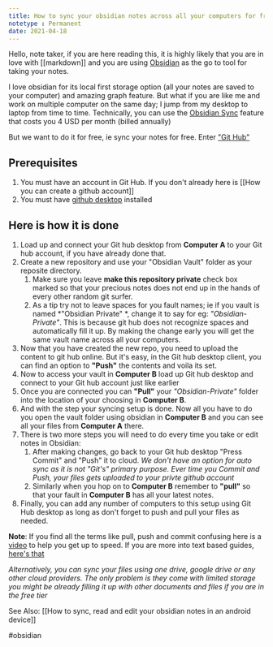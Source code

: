 ```yaml
---
title: How to sync your obsidian notes across all your computers for free 
notetype : Permanent
date: 2021-04-18
---
```




Hello, note taker, if you are here reading this, it is highly likely that you are in love with [[markdown]] and you are using [Obsidian](https://obsidian.md/) as the go to tool for taking your notes. 

I love obsidian for its local first storage option (all your notes are saved to your computer) and amazing graph feature. But what if you are like me and work on multiple computer on the same day; I jump from my desktop to laptop from time to time. Technically, you can use the [Obsidian Sync](https://obsidian.md/sync) feature that costs you 4 USD per month (billed annually)

But we want to do it for free, ie sync your notes for free. 
Enter ["Git Hub"](https://github.com/)

## Prerequisites
1. You must have an account in Git Hub. If you don't already here is [[How you can create a github account]]
2. You must have [github desktop](https://desktop.github.com/) installed 


## Here is how it is done
1. Load up and  connect  your Git hub desktop from **Computer A** to your Git hub account, if you have already done that.
2. Create a new repository and use your "Obsidian Vault" folder as your reposite directory. 
	1. Make sure you leave **make this repository private** check box marked so that your precious notes does not end up in the hands of every other random git surfer.
	2. As a tip try not to leave spaces for you fault names; ie if you vault is named *"Obsidian Private" *, change it to say for eg: *"Obsidian-Private"*. This is because git hub does not recognize spaces and automatically fill it up. By making the change early you will get the same vault name across all your computers.
3. Now that you have created the new repo, you need to upload the content to git hub online. But it's easy, in the Git hub desktop client, you can find an option to **"Push"** the contents and voila its set.
4. Now to access your vault in **Computer B** load up  Git hub desktop and connect to your Git hub account just like earlier
5. Once you are connected you can **"Pull"** your *"Obsidian-Private"* folder into the location of your choosing in  **Computer B**.
6. And with the step your syncing setup is done. Now all you have to do you open the vault folder using obsidian in **Computer B** and you can see all your files from **Computer A** there.
7. There is two more steps you will need to do every time you take or edit notes in Obsidian:
	1. After making changes, go back to your Git hub desktop "Press Commit" and "Push" it to cloud. *We don't have an option for auto sync as it is not "Git's" primary purpose. Ever time you Commit and Push, your files gets uploaded to your privte github account*
	2. Similarly when you hop on to **Computer B** remember to **"pull"** so that your fault in **Computer B** has all your latest notes.
8. Finally, you can add any number of computers to this setup using Git Hub desktop as long as don't forget to push and pull your files as needed.

**Note**: If you find all the terms like pull, push and commit confusing here is a  [video](https://www.youtube.com/watch?v=C69-s2o9wqw) to help you get up to speed. If you are more into text based guides, [here's that](https://docs.github.com/en/desktop)

*Alternatively, you can sync your files using one drive, google drive or any other cloud providers. The only problem is they come with limited storage you might be already filling it up with other documents and files if you are in the free tier*

See Also: [[How to sync, read and edit your obsidian notes in an android device]]




#obsidian


